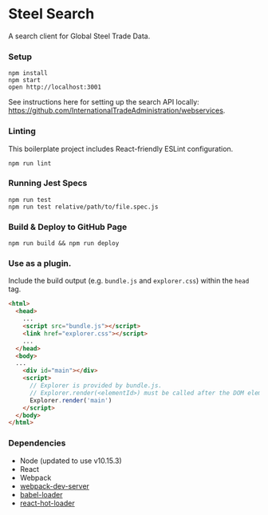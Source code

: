 Steel Search
=====================

A search client for Global Steel Trade Data.

### Setup

```
npm install
npm start
open http://localhost:3001
```

See instructions here for setting up the search API locally:  https://github.com/InternationalTradeAdministration/webservices.

### Linting

This boilerplate project includes React-friendly ESLint configuration.

```
npm run lint
```

### Running Jest Specs

```
npm run test
npm run test relative/path/to/file.spec.js
```

### Build & Deploy to GitHub Page

```
npm run build && npm run deploy
```

### Use as a plugin.

Include the build output (e.g. `bundle.js` and `explorer.css`) within the `head` tag.
```html
<html>
  <head>
    ...
    <script src="bundle.js"></script> 
    <link href="explorer.css"></script> 
    ...
  </head>
  <body>
  ...
    <div id="main"></div>
    <script>
      // Explorer is provided by bundle.js.
      // Explorer.render(<elementId>) must be called after the DOM element.
      Explorer.render('main')
    </script>
  </body>
</html>
```

### Dependencies

* Node (updated to use v10.15.3)
* React
* Webpack
* [webpack-dev-server](https://github.com/webpack/webpack-dev-server)
* [babel-loader](https://github.com/babel/babel-loader)
* [react-hot-loader](https://github.com/gaearon/react-hot-loader)
